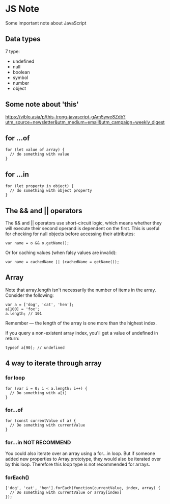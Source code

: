 # JS Note
Some important note about JavaScript

## Data types
7 type: <br>
+ undefined<br>
+ null<br>
+ boolean<br>
+ symbol<br>
+ number<br>
+ object<br>

## Some note about 'this'
https://viblo.asia/p/this-trong-javascript-gAm5ywe8Zdb?utm_source=newsletter&utm_medium=email&utm_campaign=weekly_digest


## for ...of
```
for (let value of array) {
  // do something with value
}
```

## for ...in
```
for (let property in object) {
  // do something with object property
}
```

## The && and || operators
The && and || operators use short-circuit logic, which means whether they will execute their second operand is dependent on the first. This is useful for checking for null objects before accessing their attributes:
```
var name = o && o.getName();
```
Or for caching values (when falsy values are invalid):
```
var name = cachedName || (cachedName = getName());
```

## Array
Note that array.length isn't necessarily the number of items in the array. Consider the following:
```
var a = ['dog', 'cat', 'hen'];
a[100] = 'fox';
a.length; // 101
```
Remember — the length of the array is one more than the highest index.

If you query a non-existent array index, you'll get a value of undefined in return:
```
typeof a[90]; // undefined
```

## 4 way to iterate through array

### for loop
```
for (var i = 0; i < a.length; i++) {
  // Do something with a[i]
}
```

### for...of
```
for (const currentValue of a) {
  // Do something with currentValue
}
```

### for...in NOT RECOMMEND
You could also iterate over an array using a for...in loop. But if someone added new properties to Array.prototype, they would also be iterated over by this loop. Therefore this loop type is not recommended for arrays.

### forEach()
```
['dog', 'cat', 'hen'].forEach(function(currentValue, index, array) {
  // Do something with currentValue or array[index]
});
```
